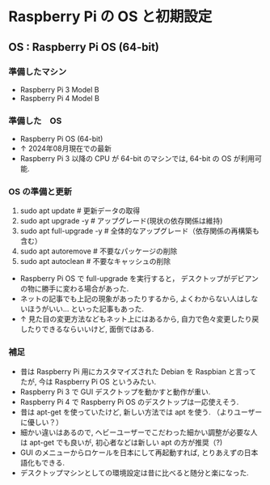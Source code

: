 # Raspberry Pi の OS と初期設定
## OS : Raspberry Pi OS (64-bit)

### 準備したマシン
+ Raspberry Pi 3 Model B
+ Raspberry Pi 4 Model B

### 準備した　OS
+ Raspberry Pi OS (64-bit)
+ ↑ 2024年08月現在での最新
+ Raspberry Pi 3 以降の CPU が 64-bit のマシンでは, 64-bit の OS が利用可能.

### OS の準備と更新
1. sudo apt update            # 更新データの取得
2. sudo apt upgrade -y        # アップグレード(現状の依存関係は維持)
3. sudo apt full-upgrade -y   # 全体的なアップグレード（依存関係の再構築も含む）
4. sudo apt autoremove        # 不要なパッケージの削除
5. sudo apt autoclean         # 不要なキャッシュの削除

+ Raspberry Pi OS で full-upgrade を実行すると， デスクトップがデビアンの物に勝手に変わる場合があった.
+ ネットの記事でも上記の現象があったりするから, よくわからない人はしないほうがいい... といった記事もあった.
+ ↑ 見た目の変更方法などもネット上にはあるから, 自力で色々変更したり戻したりできるならいいけど, 面倒ではある.

### 補足
+ 昔は Raspberry Pi 用にカスタマイズされた Debian を Raspbian と言ってたが, 今は Raspberry Pi OS というみたい. 
+ Raspberry Pi 3 で GUI デスクトップを動かすと動作が重い.
+ Raspberry Pi 4 で Raspberry Pi OS のデスクトップは一応使えそう.
+ 昔は apt-get を使っていたけど, 新しい方法では apt を使う. （よりユーザーに優しい？）
+ 細かい違いはあるので, ヘビーユーザーでこだわった細かい調整が必要な人は apt-get でも良いが, 初心者などは新しい apt の方が推奨（?) 
+ GUI のメニューからロケールを日本にして再起動すれば, とりあえずの日本語化もできる.
+ デスクトップマシンとしての環境設定は昔に比べると随分と楽になった.
  
